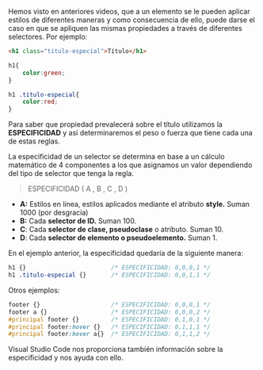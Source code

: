 Hemos visto en anteriores videos, que a un elemento se le pueden aplicar estilos de diferentes maneras y como consecuencia de ello, puede darse el caso en que se apliquen las mismas propiedades a través de diferentes selectores. Por ejemplo:

 

```html
<h1 class="titulo-especial">Título</h1>
```

   

```css
h1{
	color:green;
}

h1 .titulo-especial{
	color:red;
}
```

  

Para saber que  propiedad prevalecerá sobre el título utilizamos la **ESPECIFICIDAD** y así determinaremos el peso o fuerza que tiene cada una de estas reglas.

La especificidad de un selector se determina en base a un cálculo matemático de 4 componentes a los que asignamos un valor dependiendo del tipo de selector que tenga la regla.

> ESPECIFICIDAD ( A , B , C , D )
> 

- **A:** Estilos en línea, estilos aplicados mediante el atributo **style.** Suman 1000 (por desgracia)
- **B:** Cada **selector de ID.** Suman 100.
- **C**: Cada **selector de clase, pseudoclase** o atributo. Suman 10.
- **D**: Cada **selector de elemento o pseudoelemento.** Suman 1.

En el ejemplo anterior, la especificidad quedaría de la siguiente manera:

 

```css
h1 {}                        /* ESPECIFICIDAD: 0,0,0,1 */
h1 .titulo-especial {}       /* ESPECIFICIDAD: 0,0,1,1 */
```

  

Otros ejemplos:

 

```css
footer {}                    /* ESPECIFICIDAD: 0,0,0,1 */
footer a {}                  /* ESPECIFICIDAD: 0,0,0,2 */
#principal footer {}         /* ESPECIFICIDAD: 0,1,0,1 */
#principal footer:hover {}   /* ESPECIFICIDAD: 0,1,1,1 */
#principal footer:hover a{}  /* ESPECIFICIDAD: 0,1,1,2 */
```

 

Visual Studio Code nos proporciona también información sobre la especificidad y nos ayuda con ello.
